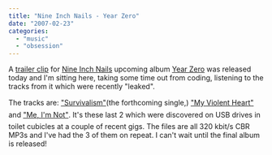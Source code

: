 ```yaml
---
title: "Nine Inch Nails - Year Zero"
date: "2007-02-23"
categories: 
  - "music"
  - "obsession"
---
```


A [trailer clip](http://yearzero.nin.com/) for [Nine Inch Nails](http://www.nin.com/) upcoming album [Year Zero](http://en.wikipedia.org/wiki/Nine_Inch_Nails#Year_Zero) was released today and I'm sitting here, taking some time out from coding, listening to the tracks from it which were recently "leaked".

The tracks are: ["Survivalism"](http://www.ninwiki.com/Survivalism_%28song%29)(the forthcoming single,) ["My Violent Heart"](http://www.ninwiki.com/My_Violent_Heart) and ["Me, I'm Not"](http://www.ninwiki.com/Me%2C_I%27m_Not). It's these last 2 which were discovered on USB drives in toilet cubicles at a couple of recent gigs. The files are all 320 kbit/s CBR MP3s and I've had the 3 of them on repeat. I can't wait until the final album is released!
